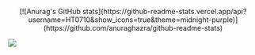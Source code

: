 <p align="center">
[![Anurag's GitHub stats](https://github-readme-stats.vercel.app/api?username=HT0710&show_icons=true&theme=midnight-purple)](https://github.com/anuraghazra/github-readme-stats)
</p>
<a href="mailto:nithishdev509@gmail.com">
<img src="https://img.shields.io/badge/Gmail-D14836?style=for-the-badge&logo=gmail&logoColor=white"/>
</a>
